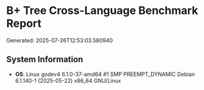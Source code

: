 # B+ Tree Cross-Language Benchmark Report

Generated: 2025-07-26T12:53:03.580940

## System Information

- **OS**: Linux godev4 6.1.0-37-amd64 #1 SMP PREEMPT_DYNAMIC Debian 6.1.140-1 (2025-05-22) x86_64 GNU/Linux
